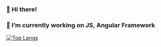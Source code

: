 ### 👋 Hi there!
### 🔭 I’m currently working on JS, Angular Framework

[![Top Langs](https://github-readme-stats.vercel.app/api/top-langs/?username=MarinaDreamWork&layout=compact)](https://github.com/anuraghazra/github-readme-stats)

<!--
**MarinaDreamwork/MarinaDreamwork** is a ✨ _special_ ✨ repository because its `README.md` (this file) appears on your GitHub profile.

Here are some ideas to get you started:

- 🔭 I’m currently working on ...
- 🌱 I’m currently learning ...
- 👯 I’m looking to collaborate on ...
- 🤔 I’m looking for help with ...
- 💬 Ask me about ...
- 📫 How to reach me: ...
- 😄 Pronouns: ...
- ⚡ Fun fact: ...
-->
